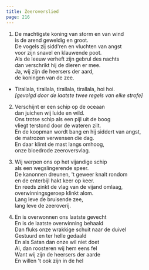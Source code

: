```yaml
---
title: Zeeroverslied
page: 216
---  
```



1. De machtigste koning van storm en van wind  
is de arend geweldig en groot.  
De vogels zij sidd'ren en vluchten van angst  
voor zijn snavel en klauwende poot.  
Als de leeuw verheft zijn gebrul des nachts  
dan verschrikt hij de dieren er mee.  
Ja, wij zijn de heersers der aard,  
de koningen van de zee.  


- Tirallala, tirallala, tirallala, tirallala, hoi hoi.  
_[gevolgd door de laatste twee regels van elke strofe]_  


2. Verschijnt er een schip op de oceaan  
dan juichen wij luide en wild.  
Ons trotse schip als een pijl uit de boog  
vliegt terstond door de wateren zilt.  
En de koopman wordt bang en hij siddert van angst,  
de matrozen verwensen die dag.  
En daar klimt de mast langs omhoog,  
onze bloedrode zeeroversvlag.  


3. Wij werpen ons op het vijandige schip  
als een wegslingerende speer.  
De kanonnen dreunen, 't geweer knalt rondom  
en de enterbijl hakt keer op keer.  
En reeds zinkt de vlag van de vijand omlaag,  
overwinningsgeroep klinkt alom.  
Lang leve de bruisende zee,  
lang leve de zeeroverij.  


4. En is overwonnen ons laatste gevecht  
En is de laatste overwinning behaald  
Dan fluks onze wrakkige schuit naar de duivel  
Gestuurd en ter helle gedaald  
En als Satan dan onze wil niet doet  
Ai, dan roosteren wij hem eens fel  
Want wij zijn de heersers der aarde  
En willen 't ook zijn in de hel  